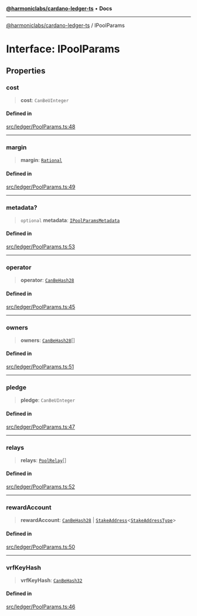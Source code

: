 [**@harmoniclabs/cardano-ledger-ts**](../README.md) • **Docs**

***

[@harmoniclabs/cardano-ledger-ts](../globals.md) / IPoolParams

# Interface: IPoolParams

## Properties

### cost

> **cost**: `CanBeUInteger`

#### Defined in

[src/ledger/PoolParams.ts:48](https://github.com/HarmonicLabs/cardano-ledger-ts/blob/94dd590ffe94133126b0d8d49920fc7b002e1975/src/ledger/PoolParams.ts#L48)

***

### margin

> **margin**: [`Rational`](../type-aliases/Rational.md)

#### Defined in

[src/ledger/PoolParams.ts:49](https://github.com/HarmonicLabs/cardano-ledger-ts/blob/94dd590ffe94133126b0d8d49920fc7b002e1975/src/ledger/PoolParams.ts#L49)

***

### metadata?

> `optional` **metadata**: [`IPoolParamsMetadata`](IPoolParamsMetadata.md)

#### Defined in

[src/ledger/PoolParams.ts:53](https://github.com/HarmonicLabs/cardano-ledger-ts/blob/94dd590ffe94133126b0d8d49920fc7b002e1975/src/ledger/PoolParams.ts#L53)

***

### operator

> **operator**: [`CanBeHash28`](../type-aliases/CanBeHash28.md)

#### Defined in

[src/ledger/PoolParams.ts:45](https://github.com/HarmonicLabs/cardano-ledger-ts/blob/94dd590ffe94133126b0d8d49920fc7b002e1975/src/ledger/PoolParams.ts#L45)

***

### owners

> **owners**: [`CanBeHash28`](../type-aliases/CanBeHash28.md)[]

#### Defined in

[src/ledger/PoolParams.ts:51](https://github.com/HarmonicLabs/cardano-ledger-ts/blob/94dd590ffe94133126b0d8d49920fc7b002e1975/src/ledger/PoolParams.ts#L51)

***

### pledge

> **pledge**: `CanBeUInteger`

#### Defined in

[src/ledger/PoolParams.ts:47](https://github.com/HarmonicLabs/cardano-ledger-ts/blob/94dd590ffe94133126b0d8d49920fc7b002e1975/src/ledger/PoolParams.ts#L47)

***

### relays

> **relays**: [`PoolRelay`](../type-aliases/PoolRelay.md)[]

#### Defined in

[src/ledger/PoolParams.ts:52](https://github.com/HarmonicLabs/cardano-ledger-ts/blob/94dd590ffe94133126b0d8d49920fc7b002e1975/src/ledger/PoolParams.ts#L52)

***

### rewardAccount

> **rewardAccount**: [`CanBeHash28`](../type-aliases/CanBeHash28.md) \| [`StakeAddress`](../classes/StakeAddress.md)\<[`StakeAddressType`](../type-aliases/StakeAddressType.md)\>

#### Defined in

[src/ledger/PoolParams.ts:50](https://github.com/HarmonicLabs/cardano-ledger-ts/blob/94dd590ffe94133126b0d8d49920fc7b002e1975/src/ledger/PoolParams.ts#L50)

***

### vrfKeyHash

> **vrfKeyHash**: [`CanBeHash32`](../type-aliases/CanBeHash32.md)

#### Defined in

[src/ledger/PoolParams.ts:46](https://github.com/HarmonicLabs/cardano-ledger-ts/blob/94dd590ffe94133126b0d8d49920fc7b002e1975/src/ledger/PoolParams.ts#L46)
